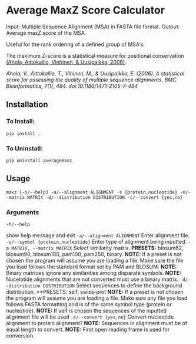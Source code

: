 # Average MaxZ Score Calculator
Input: Multiple Sequence Alignment (MSA) in FASTA file format.
Output: Average maxZ score of the MSA.

Useful for the rank ordering of a defined group of MSA's. 

The maximum Z-score is a statistical measure for positional conservation [(Ahola, Aittokallio, Vinhinen, & Uusipaikka, 2006)](https://bmcbioinformatics.biomedcentral.com/articles/10.1186/1471-2105-7-484).

*Ahola, V., Aittokallio, T., Vihinen, M., & Uusipaikka, E. (2006). A statistical score for assessing the quality of multiple sequence alignments. BMC Bioinformatics, 7(1), 484. doi:10.1186/1471-2105-7-484*

## Installation
### To Install: 
```pip install .```

### To Uninstall: 
```pip uninstall averagemaxz```

## Usage
```
maxz [-h/--help] -a/--alignment ALIGNMENT -s {protein,nucleotide} -m/--matrix MATRIX -d/--distribution DISTRIBUTION -c/--convert {yes,no}
```
### Arguments
```-h/--help```

show help message and exit
```-a/--alignment ALIGNMENT```
Enter alignment file.
```-s/--symbol {protein,nucleotide}```
Enter type of alignment being inputted.
```-m MATRIX, --matrix MATRIX```
Select similarity matrix.
**PRESETS:** blosum62, blosum90, blosum100, pam100, pam250, binary.
**NOTE:** If a preset is not chosen the program will assume you are loading a file. Make sure the file you load follows the standard format set by PAM and BLOSUM.
**NOTE:** Binary matrices ignore any similarities among disparate symbols.
**NOTE:** Nucelotide alignments that are not converted must use a binary matrix.
```-d/--distribution DISTRIBUTION```
Select sequences to define the background distribution.
**PRESETS: self, swiss-prot
**NOTE:** If a preset is not chosen the program will assume you are loading a file. Make sure any file you load follows FASTA formatting and is of the same symbol type (protein or nucleotide).
**NOTE:** If self is chosen the sequences of the inputted alignment file will be used
```-c/--convert {yes,no}```
Convert nucleotide alignment to protein alignment?
**NOTE:** Sequences in alignment must be of equal length to convert.
**NOTE:** First open reading frame is used for conversion.
